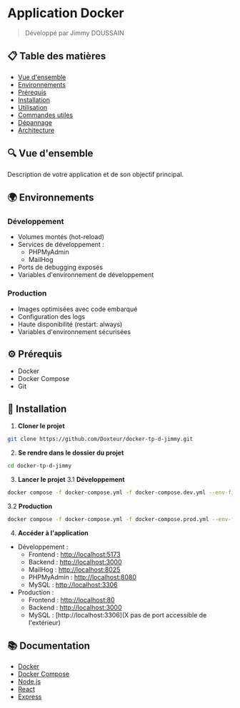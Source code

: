 # Application Docker

> Développé par Jimmy DOUSSAIN

## 📋 Table des matières
- [Vue d'ensemble](#vue-densemble)
- [Environnements](#environnements)
- [Prérequis](#prérequis)
- [Installation](#installation)
- [Utilisation](#utilisation)
- [Commandes utiles](#commandes-utiles)
- [Dépannage](#dépannage)
- [Architecture](#architecture)

## 🔍 Vue d'ensemble
Description de votre application et de son objectif principal.

## 🌍 Environnements

### Développement
- Volumes montés (hot-reload)
- Services de développement :
  - PHPMyAdmin
  - MailHog
- Ports de debugging exposés
- Variables d'environnement de développement

### Production
- Images optimisées avec code embarqué
- Configuration des logs
- Haute disponibilité (restart: always)
- Variables d'environnement sécurisées

## ⚙️ Prérequis
- Docker
- Docker Compose
- Git

## 🚀 Installation

1. **Cloner le projet**
```bash
git clone https://github.com/Doxteur/docker-tp-d-jimmy.git
```
2. **Se rendre dans le dossier du projet**
```bash
cd docker-tp-d-jimmy
```

3. **Lancer le projet**
3.1 **Développement**
```bash
docker compose -f docker-compose.yml -f docker-compose.dev.yml --env-file .env.development up --build -d
```
3.2 **Production**
```bash
docker compose -f docker-compose.yml -f docker-compose.prod.yml --env-file .env.production up --build -d
```

4. **Accéder à l'application**
- Développement :
  - Frontend : [http://localhost:5173](http://localhost:5173)
  - Backend : [http://localhost:3000](http://localhost:3000)
  - MailHog : [http://localhost:8025](http://localhost:8025)
  - PHPMyAdmin : [http://localhost:8080](http://localhost:8080)
  - MySQL : [http://localhost:3306](http://localhost:3306)
- Production :
  - Frontend : [http://localhost:80](http://localhost:80)
  - Backend : [http://localhost:3000](http://localhost:3000)
  - MySQL : [http://localhost:3306](X pas de port accessible de l'extérieur)

## 📚 Documentation
- [Docker](https://docs.docker.com/)
- [Docker Compose](https://docs.docker.com/compose/)
- [Node.js](https://nodejs.org/en/docs/)
- [React](https://reactjs.org/docs/getting-started.html)
- [Express](https://expressjs.com/en/starter/installing.html)
